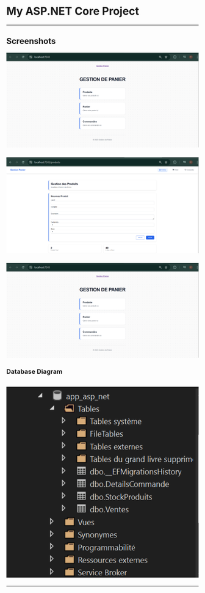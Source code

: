 # My ASP.NET Core Project
---

## Screenshots

![Accueilpage](https://github.com/fatiha-mvv/app_web_net/blob/b2d29002d04cc3fcb48c9a87da8de05560e82cee/1.png)
### 
![Homepage](https://raw.githubusercontent.com/fatiha-mvv/app_web_net/3be64c32442e63b6524138b34535a703ea3fd51d/2.png)

### 
![Cart Page](https://github.com/fatiha-mvv/app_web_net/blob/b2d29002d04cc3fcb48c9a87da8de05560e82cee/1.png)

### Database Diagram
![Database Diagram](https://raw.githubusercontent.com/fatiha-mvv/app_web_net/3be64c32442e63b6524138b34535a703ea3fd51d/db.png)
---

---
